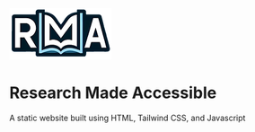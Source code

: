 ![Website Logo](RMA-Logo.webp)
# Research Made Accessible
A static website built using HTML, Tailwind CSS, and Javascript

